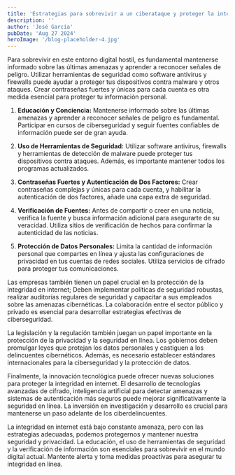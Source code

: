 ```yaml
---
title: 'Estrategias para sobrevivir a un ciberataque y proteger la integridad de la información'
description: ''
author: 'José García'
pubDate: 'Aug 27 2024'
heroImage: '/blog-placeholder-4.jpg'
---
```


Para sobrevivir en este entorno digital hostil, es fundamental mantenerse informado sobre las últimas amenazas y aprender a reconocer señales de peligro. Utilizar herramientas de seguridad como software antivirus y firewalls puede ayudar a proteger tus dispositivos contra malware y otros ataques. Crear contraseñas fuertes y únicas para cada cuenta es otra medida esencial para proteger tu información personal.

1. **Educación y Conciencia:** Mantenerse informado sobre las últimas amenazas y aprender a reconocer señales de peligro es fundamental. Participar en cursos de ciberseguridad y seguir fuentes confiables de información puede ser de gran ayuda.

2. **Uso de Herramientas de Seguridad:** Utilizar software antivirus, firewalls y herramientas de detección de malware puede proteger tus dispositivos contra ataques. Además, es importante mantener todos los programas actualizados.

3. **Contraseñas Fuertes y Autenticación de Dos Factores:** Crear contraseñas complejas y únicas para cada cuenta, y habilitar la autenticación de dos factores, añade una capa extra de seguridad.

4. **Verificación de Fuentes:** Antes de compartir o creer en una noticia, verifica la fuente y busca información adicional para asegurarte de su veracidad. Utiliza sitios de verificación de hechos para confirmar la autenticidad de las noticias.

5. **Protección de Datos Personales:** Limita la cantidad de información personal que compartes en línea y ajusta las configuraciones de privacidad en tus cuentas de redes sociales. Utiliza servicios de cifrado para proteger tus comunicaciones.

Las empresas también tienen un papel crucial en la protección de la integridad en internet; Deben implementar políticas de seguridad robustas, realizar auditorías regulares de seguridad y capacitar a sus empleados sobre las amenazas cibernéticas. La colaboración entre el sector público y privado es esencial para desarrollar estrategias efectivas de ciberseguridad.

La legislación y la regulación también juegan un papel importante en la protección de la privacidad y la seguridad en línea. Los gobiernos deben promulgar leyes que protejan los datos personales y castiguen a los delincuentes cibernéticos. Además, es necesario establecer estándares internacionales para la ciberseguridad y la protección de datos.

Finalmente, la innovación tecnológica puede ofrecer nuevas soluciones para proteger la integridad en internet. El desarrollo de tecnologías avanzadas de cifrado, inteligencia artificial para detectar amenazas y sistemas de autenticación más seguros puede mejorar significativamente la seguridad en línea. La inversión en investigación y desarrollo es crucial para mantenerse un paso adelante de los ciberdelincuentes.

La integridad en internet está bajo constante amenaza, pero con las estrategias adecuadas, podemos protegernos y mantener nuestra seguridad y privacidad. La educación, el uso de herramientas de seguridad y la verificación de información son esenciales para sobrevivir en el mundo digital actual. Mantente alerta y toma medidas proactivas para asegurar tu integridad en línea.
